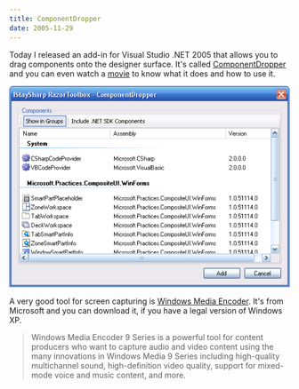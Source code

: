```yaml
---
title: ComponentDropper
date: 2005-11-29
---
```


Today I released an add-in for Visual Studio .NET 2005 that allows you to drag components onto the designer surface. It's called [ComponentDropper](http://www.istaysharp.net/Article.aspx?id=903) and you can even watch a [movie](http://www.istaysharp.net/Articles/Binary_903/RazorToolbox.wmv) to know what it does and how to use it.

![RazorToolboxDialog](images/razortoolboxdialog.gif)

A very good tool for screen capturing is [Windows Media Encoder](http://www.microsoft.com/windows/windowsmedia/9series/encoder/default.aspx). It's from Microsoft and you can download it, if you have a legal version of Windows XP.

> Windows Media Encoder 9 Series is a powerful tool for content producers who want to capture audio and video content using the many innovations in Windows Media 9 Series including high-quality multichannel sound, high-definition video quality, support for mixed-mode voice and music content, and more.
